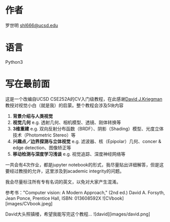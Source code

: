 # 作者
罗世明 shl666@ucsd.edu

# 语言
Python3

# 写在最前面
这是一个改编自UCSD CSE252A的CV入门级教程，在此感谢[David J.Kriegman](http://cseweb.ucsd.edu/~kriegman/)教授对视觉小白（就是我）的启蒙。整个教程会涉及5块内容
1. **背景介绍与人类视觉**
1. **视觉几何** e.g. 透射几何、相机模型、透镜、刚体转换等
1. **3维重建** e.g. 双向反射分布函数（BRDF）、阴影（Shading）模型、光度立体技术（Photometric Stereo）等
1. **兴趣点／边界探测与立体视觉** e.g. 滤波器、核（Epipolar）几何、concer & edge detection、图像矫正等
1. **移动检测与深度学习浅谈** e.g. 视觉追踪、深度神经网络等

一共会有4次作业，都是jupyter notebook的形式，我尽量贴出详细解答，但是这要经过教授的允许，这里涉及到academic integrity的问题。

我会尽量标注所有专有名词的英文，以免对大家产生混淆。

参考书："Computer vision: A Modern Approach," (2nd ed.) David A. Forsyth, Jean Ponce, Prentice Hall, ISBN: 013608592X
![CVbook][images/CVbook.jpeg]

David大头照镇楼，希望我能写完这个教程...
![david][images/david.png]